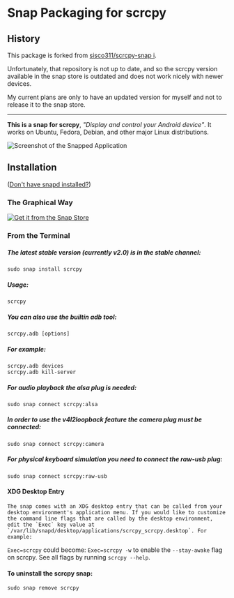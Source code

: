 # Snap Packaging for scrcpy

## History

This package is forked from [sisco311/scrcpy-snap i](https://github.com/sisco311/scrcpy-snap).

Unfortunately, that repository is not up to date, and so the scrcpy version available in the snap store is outdated and does not work nicely with newer devices.

My current plans are only to have an updated version for myself and not to release it to the snap store.

-----

**This is a snap for scrcpy**, *"Display and control your Android device"*. It works on Ubuntu, Fedora, Debian, and other major Linux distributions.


![Screenshot of the Snapped Application](https://github.com/Genymobile/scrcpy/blob/master/assets/screenshot-debian-600.jpg "Screenshot of the Snapped Application")


## Installation
([Don't have snapd installed?](https://snapcraft.io/docs/core/install))

### The Graphical Way
[![Get it from the Snap Store](https://snapcraft.io/static/images/badges/en/snap-store-black.svg)](https://snapcraft.io/scrcpy)

### From the Terminal
  
##### The latest stable version (currently v2.0) is in the stable channel:
    sudo snap install scrcpy
    

##### Usage:
    scrcpy
##### You can also use the builtin adb tool:
    scrcpy.adb [options]
##### For example:
    scrcpy.adb devices
    scrcpy.adb kill-server
    
##### For audio playback the alsa plug is needed:
    sudo snap connect scrcpy:alsa
    
##### In order to use the v4l2loopback feature the camera plug must be connected:
    sudo snap connect scrcpy:camera
    
##### For physical keyboard simulation you need to connect the raw-usb plug:
    sudo snap connect scrcpy:raw-usb

#### XDG Desktop Entry
    The snap comes with an XDG desktop entry that can be called from your desktop environment's application menu. If you would like to customize the command line flags that are called by the desktop environment, edit the `Exec` key value at `/var/lib/snapd/desktop/applications/scrcpy_scrcpy.desktop`. For example:
`Exec=scrcpy`
could become:
`Exec=scrcpy -w` to enable the `--stay-awake` flag on scrcpy. See all flags by running `scrcpy --help`.
    
#### To uninstall the scrcpy snap:
    sudo snap remove scrcpy

